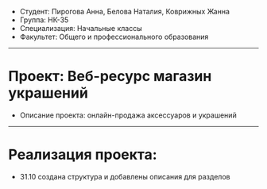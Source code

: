 - Студент: Пирогова Анна, Белова Наталия, Коврижных Жанна
- Группа: НК-35
- Специализация: Начальные классы
- Факультет: Общего и профессионального образования
---
# Проект: Веб-ресурс магазин украшений
- Описание проекта: онлайн-продажа аксессуаров и украшений
---
# Реализация проекта:
- 31.10 создана структура и добавлены описания для разделов